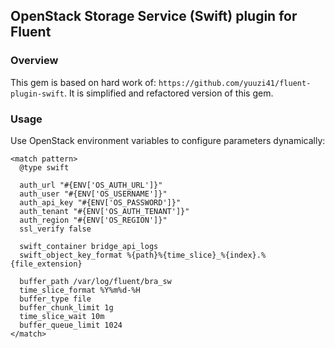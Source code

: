 ## OpenStack Storage Service (Swift) plugin for Fluent

### Overview

This gem is based on hard work of: `https://github.com/yuuzi41/fluent-plugin-swift`.
It is simplified and refactored version of this gem.


### Usage

Use OpenStack environment variables to configure parameters dynamically:

```
<match pattern>
  @type swift

  auth_url "#{ENV['OS_AUTH_URL']}"
  auth_user "#{ENV['OS_USERNAME']}"
  auth_api_key "#{ENV['OS_PASSWORD']}"
  auth_tenant "#{ENV['OS_AUTH_TENANT']}"
  auth_region "#{ENV['OS_REGION']}"
  ssl_verify false

  swift_container bridge_api_logs
  swift_object_key_format %{path}%{time_slice}_%{index}.%{file_extension}

  buffer_path /var/log/fluent/bra_sw
  time_slice_format %Y%m%d-%H
  buffer_type file
  buffer_chunk_limit 1g
  time_slice_wait 10m
  buffer_queue_limit 1024
</match>
```
